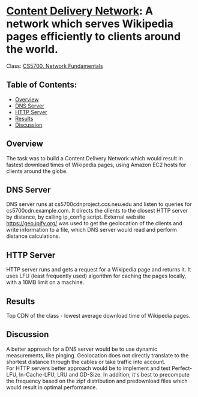 # [Content Delivery Network](https://course.ccs.neu.edu/cs5700f19/project5.html): A network which serves Wikipedia pages efficiently to clients around the world.
Class: [CS5700. Network Fundamentals](http://catalog.northeastern.edu/search/?P=CS%205700)

## Table of Contents:
* [Overview](#overview)
* [DNS Server](#dns-server)
* [HTTP Server](#http-server)
* [Results](#results)
* [Discussion](*discussion)


## Overview
The task was to build a Content Delivery Network which would result in fastest download times of Wikipedia pages, using Amazon EC2 hosts for clients around the globe.  

## DNS Server
DNS server runs at cs5700cdnproject.ccs.neu.edu and listen to queries for cs5700cdn.example.com. It directs the clients to the closest HTTP server by distance, by calling ip_config script. External website https://geo.ipify.org/ was used to get the geolocation of the clients and write information to a file, which DNS server would read and perform distance calculations.  

## HTTP Server
HTTP server runs and gets a request for a Wikipedia page and returns it. It uses LFU (least frequently used) algorithm for caching the pages locally, with a 10MB limit on a machine.  

## Results
Top CDN of the class - lowest average download time of Wikipedia pages.  

## Discussion
A better approach for a DNS server would be to use dynamic measurements, like pinging. Geolocation does not directly translate to the shortest distance through the cables or take traffic into account.  
For HTTP servers better approach would be to implement and test Perfect-LFU, In-Cache-LFU, LRU and GD-Size. In addition, it's best to precompute the frequency based on the zipf distribution and predownload files which would result in optimal performance.